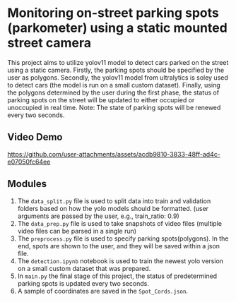 # Monitoring on-street parking spots (parkometer) using a static mounted street camera
This project aims to utilize yolov11 model to detect cars parked on the street using a static camera.
Firstly, the parking spots should be specified by the user as polygons. Secondly, the yolov11 model from ultralytics is soley
used to detect cars (the model is run on a small custom dataset). Finally, using the polygons determined by the user during the
first phase, the status of parking spots on the street will be updated to either occupied or unoccupied in real time.
Note: The state of parking spots will be renewed every two seconds.
## Video Demo

https://github.com/user-attachments/assets/acdb9810-3833-48ff-ad4c-e07050fc64ee

## Modules
1. The `data_split.py` file is used to split data into train and validation folders based on how the yolo models should be formatted.
(user arguments are passed by the user, e.g., train_ratio: 0.9)
2. The `data_prep.py` file is used to take snapshots of video files (multiple video files can be parsed in a single run)
3. The `preprocess.py` file is used to specify parking spots(polygons). In the end, spots are shown to the user, and they will be
saved within a json file.
4. The `detection.ipynb` notebook is used to train the newest yolo version on a small custom dataset that was prepared.
5. In `main.py` the final stage of this project, the status of predetermined parking spots is updated every two seconds.
6. A sample of coordinates are saved in the `Spot_Cords.json`. 
